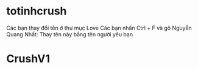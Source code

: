 # totinhcrush
Các bạn thay đổi tên ở thư mục Love 
Các bạn nhấn Ctrl + F và gõ Nguyễn Quang Nhất: Thay tên này bằng tên người yêu bạn
# CrushV1
